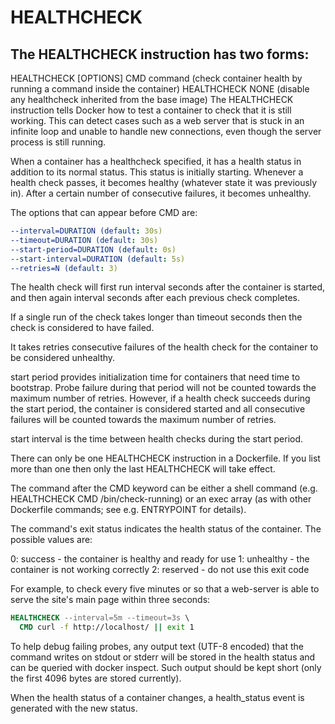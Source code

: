 # HEALTHCHECK

## The HEALTHCHECK instruction has two forms:

HEALTHCHECK [OPTIONS] CMD command (check container health by running a command inside the container)
HEALTHCHECK NONE (disable any healthcheck inherited from the base image)
The HEALTHCHECK instruction tells Docker how to test a container to check that it is still working. This can detect cases such as a web server that is stuck in an infinite loop and unable to handle new connections, even though the server process is still running.

When a container has a healthcheck specified, it has a health status in addition to its normal status. This status is initially starting. Whenever a health check passes, it becomes healthy (whatever state it was previously in). After a certain number of consecutive failures, it becomes unhealthy.

The options that can appear before CMD are:
```yaml
--interval=DURATION (default: 30s)
--timeout=DURATION (default: 30s)
--start-period=DURATION (default: 0s)
--start-interval=DURATION (default: 5s)
--retries=N (default: 3)
```
The health check will first run interval seconds after the container is started, and then again interval seconds after each previous check completes.

If a single run of the check takes longer than timeout seconds then the check is considered to have failed.

It takes retries consecutive failures of the health check for the container to be considered unhealthy.

start period provides initialization time for containers that need time to bootstrap. Probe failure during that period will not be counted towards the maximum number of retries. However, if a health check succeeds during the start period, the container is considered started and all consecutive failures will be counted towards the maximum number of retries.

start interval is the time between health checks during the start period.

There can only be one HEALTHCHECK instruction in a Dockerfile. If you list more than one then only the last HEALTHCHECK will take effect.

The command after the CMD keyword can be either a shell command (e.g. HEALTHCHECK CMD /bin/check-running) or an exec array (as with other Dockerfile commands; see e.g. ENTRYPOINT for details).

The command's exit status indicates the health status of the container. The possible values are:

0: success - the container is healthy and ready for use
1: unhealthy - the container is not working correctly
2: reserved - do not use this exit code

For example, to check every five minutes or so that a web-server is able to serve the site's main page within three seconds:

```Dockerfile
HEALTHCHECK --interval=5m --timeout=3s \
  CMD curl -f http://localhost/ || exit 1
```
To help debug failing probes, any output text (UTF-8 encoded) that the command writes on stdout or stderr will be stored in the health status and can be queried with docker inspect. Such output should be kept short (only the first 4096 bytes are stored currently).

When the health status of a container changes, a health_status event is generated with the new status.
